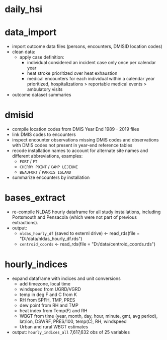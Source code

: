 # daily_hsi


# data_import
- import outcome data files (persons, encounters, DMISID location codes)
- clean data:
  - apply case definition:
    - individual considered an incident case only once per calendar year
    - heat stroke prioritized over heat exhaustion
    - medical encounters for each individual within a calendar year prioritized, 
      hospitalizations > reportable medical events > ambulatory visits
- outcome dataset summaries


# dmisid

- compile location codes from DMIS Year End 1989 - 2019 files
- link DMIS codes to encounters
- inspect encounter observations missing DMIS codes and observations with DMIS codes not present in year-end reference tables
- recode installation names to account for alternate site names and different abbreviations, examples:
  - `FORT` / `FT`
  - `CHERRY POINT` / `CAMP LEJEUNE`
  - `BEAUFORT` / `PARRIS ISLAND`
- summarize encounters by installation


# bases_extract

- re-compile NLDAS hourly dataframe for all study installations, including Portsmouth and Pensacola (which were not part of previous extractions).
- output: 
    - `nldas_hourly_df` (saved to externl drive) <-  read_rds(file = "D:/data/nldas_hourly_df.rds")  
    - `centroid_coords` <- read_rds(file = "D:/data/centroid_coords.rds")

# hourly_indices

- expand dataframe with indices and unit conversions
  - add timezone, local time
  - windspeed from UGRD/VGRD
  - temp in deg F and C from K
  - RH from SPFH, TMP, PRES
  - dew point from RH and TMP
  - heat index from Temp(F) and RH
  - WBGT from time (year, month, day, hour, minute, gmt, avg period), lat/lon, DSWRF, PRES/100, temp(C), RH, windspeed
  - Urban and rural WBGT estimates
 - output: `hourly_indices_all` 7,617,632 obs of 25 variables
 
 

    
